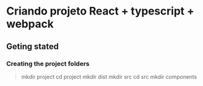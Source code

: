 # Criando projeto React + typescript + webpack
## Geting stated
### Creating the project folders
> mkdir project
> cd project
> mkdir dist
> mkdir src
> cd src
> mkdir components
